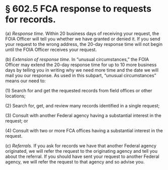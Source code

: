 # § 602.5   FCA response to requests for records.

(a) *Response time.* Within 20 business days of receiving your request, the FOIA Officer will tell you whether we have granted or denied it. If you send your request to the wrong address, the 20-day response time will not begin until the FOIA Officer receives your request.


(b) *Extension of response time.* In “unusual circumstances,” the FOIA Officer may extend the 20-day response time for up to 10 more business days by telling you in writing why we need more time and the date we will mail you our response. As used in this subpart, “unusual circumstances” means our need to:


(1) Search for and get the requested records from field offices or other locations;


(2) Search for, get, and review many records identified in a single request;


(3) Consult with another Federal agency having a substantial interest in the request; or


(4) Consult with two or more FCA offices having a substantial interest in the request.


(c) *Referrals.* If you ask for records we have that another Federal agency originated, we will refer the request to the originating agency and tell you about the referral. If you should have sent your request to another Federal agency, we will refer the request to that agency and so advise you.




